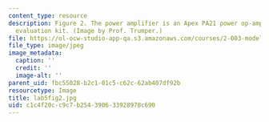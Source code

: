 ```yaml
---
content_type: resource
description: Figure 2. The power amplifier is an Apex PA21 power op-amp in their EK21
  evaluation kit. (Image by Prof. Trumper.)
file: https://ol-ocw-studio-app-qa.s3.amazonaws.com/courses/2-003-modeling-dynamics-and-control-i-spring-2005/c1c4f20cc9c7b254390633928978c690_lab5fig2.jpg
file_type: image/jpeg
image_metadata:
  caption: ''
  credit: ''
  image-alt: ''
parent_uid: fbc55028-b2c1-01c5-c62c-62ab407df92b
resourcetype: Image
title: lab5fig2.jpg
uid: c1c4f20c-c9c7-b254-3906-33928978c690
---
```

